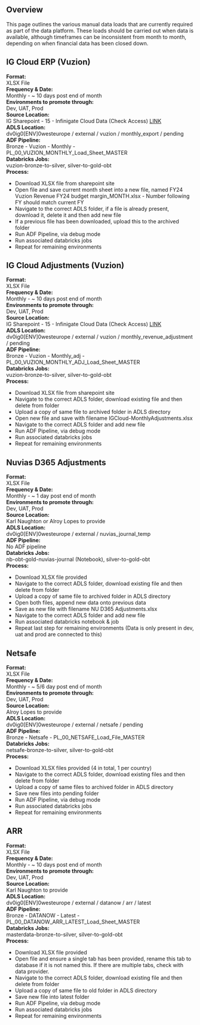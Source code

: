 ## Overview

This page outlines the various manual data loads that are currently required as part of the data platform. These loads should be carried out when data is available, although timeframes can be inconsistent from month to month, depending on when financial data has been closed down.


## IG Cloud ERP (Vuzion)

**Format:**  
XLSX File  
**Frequency & Date:**  
Monthly - ~ 10 days post end of month  
**Environments to promote through:**  
Dev, UAT, Prod  
**Source Location:**  
IG Sharepoint - 15 - Infinigate Cloud Data (Check Access)  [LINK](https://infinigate.sharepoint.com/sites/NuviasVendorOperations/Shared%20Documents/Forms/AllItems.aspx?id=%2Fsites%2FNuviasVendorOperations%2FShared%20Documents%2FVendor%20Operations%20Team%2FReporting%2FProjects%2FActivity%20Dashboard%2F1%2E%20Source%20Data%2F15%2E%20Infinigate%20Cloud%20Data)  
**ADLS Location:**  
dv0ig0[ENV]0westeurope / external / vuzion / monthly_export / pending  
**ADF Pipeline:**  
Bronze - Vuzion - Monthly - PL_00_VUZION_MONTHLY_Load_Sheet_MASTER    
**Databricks Jobs:**  
vuzion-bronze-to-silver, silver-to-gold-obt  
**Process:**  
* Download XLSX file from sharepoint site
* Open file and save current month sheet into a new file, named FY24 Vuzion Revenue FY24 budget margin_MONTH.xlsx - Number following FY should match current FY
* Navigate to the correct ADLS folder, if a file is already present, download it, delete it and then add new file
* If a previous file has been downloaded, upload this to the archived folder
* Run ADF Pipeline, via debug mode
* Run associated databricks jobs
* Repeat for remaining environments

## IG Cloud Adjustments (Vuzion)

**Format:**  
XLSX File  
**Frequency & Date:**  
Monthly - ~ 10 days post end of month  
**Environments to promote through:**  
Dev, UAT, Prod  
**Source Location:**  
IG Sharepoint - 15 - Infinigate Cloud Data (Check Access)  [LINK](https://infinigate.sharepoint.com/sites/NuviasVendorOperations/Shared%20Documents/Forms/AllItems.aspx?id=%2Fsites%2FNuviasVendorOperations%2FShared%20Documents%2FVendor%20Operations%20Team%2FReporting%2FProjects%2FActivity%20Dashboard%2F1%2E%20Source%20Data%2F15%2E%20Infinigate%20Cloud%20Data)  
**ADLS Location:**  
dv0ig0[ENV]0westeurope / external / vuzion / monthly_revenue_adjustment / pending  
**ADF Pipeline:**  
Bronze - Vuzion - Monthly_adj - PL_00_VUZION_MONTHLY_ADJ_Load_Sheet_MASTER  
**Databricks Jobs:**  
vuzion-bronze-to-silver, silver-to-gold-obt  
**Process:**  
* Download XLSX file from sharepoint site
* Navigate to the correct ADLS folder, download existing file and then delete from folder
* Upload a copy of same file to archived folder in ADLS directory
* Open new file and save with filename IGCloud-MonthlyAdjustments.xlsx
* Navigate to the correct ADLS folder and add new file
* Run ADF Pipeline, via debug mode
* Run associated databricks jobs
* Repeat for remaining environments

## Nuvias D365 Adjustments

**Format:**  
XLSX File  
**Frequency & Date:**  
Monthly - ~ 1 day post end of month  
**Environments to promote through:**  
Dev, UAT, Prod  
**Source Location:**  
Karl Naughton or Alroy Lopes to provide  
**ADLS Location:**  
dv0ig0[ENV]0westeurope / external / nuvias_journal_temp  
**ADF Pipeline:**  
No ADF pipeline  
**Databricks Jobs:**  
nb-obt-gold-nuvias-journal (Notebook), silver-to-gold-obt  
**Process:**  
* Download XLSX file provided
* Navigate to the correct ADLS folder, download existing file and then delete from folder
* Upload a copy of same file to archived folder in ADLS directory
* Open both files, append new data onto previous data
* Save as new file with filename NU D365 Adjustments.xlsx
* Navigate to the correct ADLS folder and add new file
* Run associated databricks notebook & job
* Repeat last step for remaining environments (Data is only present in dev, uat and prod are connected to this)

## Netsafe

**Format:**  
XLSX File  
**Frequency & Date:**  
Monthly - ~ 5/6 day post end of month  
**Environments to promote through:**  
Dev, UAT, Prod  
**Source Location:**  
Alroy Lopes to provide  
**ADLS Location:**  
dv0ig0[ENV]0westeurope / external / netsafe / pending  
**ADF Pipeline:**  
Bronze - Netsafe - PL_00_NETSAFE_Load_File_MASTER  
**Databricks Jobs:**  
netsafe-bronze-to-silver, silver-to-gold-obt  
**Process:**  
* Download XLSX files provided (4 in total, 1 per country)
* Navigate to the correct ADLS folder, download existing files and then delete from folder
* Upload a copy of same files to archived folder in ADLS directory
* Save new files into pending folder
* Run ADF Pipeline, via debug mode
* Run associated databricks jobs
* Repeat for remaining environments

## ARR

**Format:**  
XLSX File  
**Frequency & Date:**  
Monthly - ~ 10 days post end of month  
**Environments to promote through:**  
Dev, UAT, Prod  
**Source Location:**  
Karl Naughton to provide  
**ADLS Location:**  
dv0ig0[ENV]0westeurope / external / datanow / arr / latest  
**ADF Pipeline:**  
Bronze - DATANOW - Latest - PL_00_DATANOW_ARR_LATEST_Load_Sheet_MASTER  
**Databricks Jobs:**  
masterdata-bronze-to-silver, silver-to-gold-obt  
**Process:**  
* Download XLSX file provided
* Open file and ensure a single tab has been provided, rename this tab to database if it is not named this. If there are multiple tabs, check with data provider.  
* Navigate to the correct ADLS folder, download existing file and then delete from folder
* Upload a copy of same file to old folder in ADLS directory
* Save new file into latest folder
* Run ADF Pipeline, via debug mode
* Run associated databricks jobs
* Repeat for remaining environments